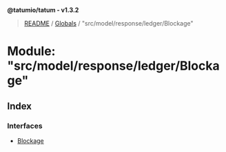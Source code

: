 **@tatumio/tatum - v1.3.2**

> [README](../README.md) / [Globals](../globals.md) / "src/model/response/ledger/Blockage"

# Module: "src/model/response/ledger/Blockage"

## Index

### Interfaces

* [Blockage](../interfaces/_src_model_response_ledger_blockage_.blockage.md)
